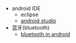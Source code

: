 
* android IDE
    * eclipse
    * [ android studio ](./IDE_android_studio.md)
* 蓝牙(bluetooth)
    * [ bluetooth in android ](./bluetooth_android.md)

